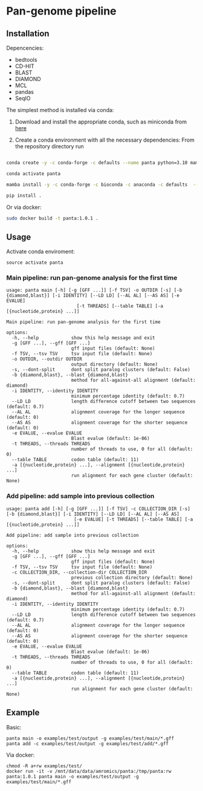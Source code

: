 # Pan-genome pipeline
## Installation
Depencencies:
- bedtools
- CD-HIT
- BLAST
- DIAMOND
- MCL
- pandas
- SeqIO

The simplest method is installed via conda:

1. Download and install the appropriate conda, such as miniconda from [here](https://docs.conda.io/en/latest/miniconda.html)


2. Create a conda environment with all the necessary dependencies: From the repository directory run

```bash

conda create -y -c conda-forge -c defaults --name panta python=3.10 mamba

conda activate panta

mamba install -y -c conda-forge -c bioconda -c anaconda -c defaults  --file requirements.txt

pip install .

```
Or via docker:

```bash
sudo docker build -t panta:1.0.1 .
```

## Usage
Activate conda enviroment:
```
source activate panta
```
### Main pipeline: run pan-genome analysis for the first time
```
usage: panta main [-h] [-g [GFF ...]] [-f TSV] -o OUTDIR [-s] [-b {diamond,blast}] [-i IDENTITY] [--LD LD] [--AL AL] [--AS AS] [-e EVALUE]
                          [-t THREADS] [--table TABLE] [-a [{nucleotide,protein} ...]]

Main pipeline: run pan-genome analysis for the first time

options:
  -h, --help            show this help message and exit
  -g [GFF ...], --gff [GFF ...]
                        gff input files (default: None)
  -f TSV, --tsv TSV     tsv input file (default: None)
  -o OUTDIR, --outdir OUTDIR
                        output directory (default: None)
  -s, --dont-split      dont split paralog clusters (default: False)
  -b {diamond,blast}, --blast {diamond,blast}
                        method for all-against-all alignment (default: diamond)
  -i IDENTITY, --identity IDENTITY
                        minimum percentage identity (default: 0.7)
  --LD LD               length difference cutoff between two sequences (default: 0.7)
  --AL AL               alignment coverage for the longer sequence (default: 0)
  --AS AS               alignment coverage for the shorter sequence (default: 0)
  -e EVALUE, --evalue EVALUE
                        Blast evalue (default: 1e-06)
  -t THREADS, --threads THREADS
                        number of threads to use, 0 for all (default: 0)
  --table TABLE         codon table (default: 11)
  -a [{nucleotide,protein} ...], --alignment [{nucleotide,protein} ...]
                        run alignment for each gene cluster (default: None)

```
### Add pipeline: add sample into previous collection
```
usage: panta add [-h] [-g [GFF ...]] [-f TSV] -c COLLECTION_DIR [-s] [-b {diamond,blast}] [-i IDENTITY] [--LD LD] [--AL AL] [--AS AS]
                         [-e EVALUE] [-t THREADS] [--table TABLE] [-a [{nucleotide,protein} ...]]

Add pipeline: add sample into previous collection

options:
  -h, --help            show this help message and exit
  -g [GFF ...], --gff [GFF ...]
                        gff input files (default: None)
  -f TSV, --tsv TSV     tsv input file (default: None)
  -c COLLECTION_DIR, --collection-dir COLLECTION_DIR
                        previous collection directory (default: None)
  -s, --dont-split      dont split paralog clusters (default: False)
  -b {diamond,blast}, --blast {diamond,blast}
                        method for all-against-all alignment (default: diamond)
  -i IDENTITY, --identity IDENTITY
                        minimum percentage identity (default: 0.7)
  --LD LD               length difference cutoff between two sequences (default: 0.7)
  --AL AL               alignment coverage for the longer sequence (default: 0)
  --AS AS               alignment coverage for the shorter sequence (default: 0)
  -e EVALUE, --evalue EVALUE
                        Blast evalue (default: 1e-06)
  -t THREADS, --threads THREADS
                        number of threads to use, 0 for all (default: 0)
  --table TABLE         codon table (default: 11)
  -a [{nucleotide,protein} ...], --alignment [{nucleotide,protein} ...]
                        run alignment for each gene cluster (default: None)

```
## Example
Basic:
```
panta main -o examples/test/output -g examples/test/main/*.gff
panta add -c examples/test/output -g examples/test/add/*.gff
```
Via docker:
```
chmod -R a+rw examples/test/
docker run -it -v /mnt/data/data/amromics/panta:/tmp/panta:rw panta:1.0.1 panta main -o examples/test/output -g examples/test/main/*.gff

```
